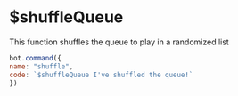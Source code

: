 # $shuffleQueue

This function shuffles the queue to play in a randomized list

```javascript
bot.command({
name: "shuffle",
code: `$shuffleQueue I've shuffled the queue!`
})
```
